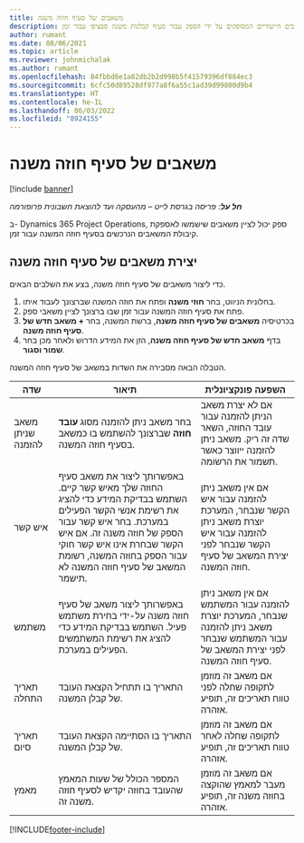 ```yaml
---
title: משאבים של סעיף חוזה משנה
description: מאמר זה מסביר כיצד לציין את המשאבים הייעודיים המסופקים על ידי הספק עבור סעיף קבלנות משנה ספציפי עבור זמן.
author: rumant
ms.date: 08/06/2021
ms.topic: article
ms.reviewer: johnmichalak
ms.author: rumant
ms.openlocfilehash: 84fbbd6e1a82db2b2d998b5f41579396df884ec3
ms.sourcegitcommit: 6cfc50d89528df977a8f6a55c1ad39d99800d9b4
ms.translationtype: HT
ms.contentlocale: he-IL
ms.lasthandoff: 06/03/2022
ms.locfileid: "8924155"
---
```

# <a name="subcontract-line-resources"></a>משאבים של סעיף חוזה משנה

[!include [banner](../../includes/dataverse-preview.md)]

_**חל על**: פריסה בגרסת לייט – מהעסקה ועד להוצאת חשבונית פרופורמה_

ב- Dynamics 365 Project Operations, ספק יכול לציין משאבים שישמשו לאספקת קיבולת המשאבים הנרכשים בסעיף חוזה המשנה עבור זמן.

## <a name="create-subcontract-line-resources"></a>יצירת משאבים של סעיף חוזה משנה

כדי ליצור משאבים של סעיף חוזה משנה, בצע את השלבים הבאים.

1. בחלונית הניווט, בחר **חוזי משנה** ופתח את חוזה המשנה שברצונך לעבוד איתו.
2. פתח את סעיף חוזה המשנה עבור זמן שבו ברצונך לציין משאבי ספק.
3. בכרטיסיה **משאבים של סעיף חוזה משנה**, ברשת המשנה, בחר **+ משאב חדש של סעיף חוזה משנה**.
4. בדף **משאב חדש של סעיף חוזה משנה**, הזן את המידע הדרוש ולאחר מכן בחר **שמור וסגור**.

הטבלה הבאה מסבירה את השדות במשאב של סעיף חוזה המשנה.

| שדה | תיאור | השפעה פונקציונלית |
| ----- | ----------- | ----------------- |
| משאב שניתן להזמנה | בחר משאב ניתן להזמנה מסוג **עובד חוזה** שברצונך להשתמש בו כמשאב בסעיף חוזה המשנה.| אם לא יצרת משאב הניתן להזמנה עבור עובד החוזה, השאר שדה זה ריק. משאב ניתן להזמנה ייווצר כאשר תשמור את הרשומה.  |
| איש קשר | באפשרותך ליצור את משאב סעיף החוזה שלך מאיש קשר קיים. השתמש בבדיקת המידע כדי להציג את רשימת אנשי הקשר הפעילים במערכת. בחר איש קשר עבור הספק של חוזה משנה זה. אם איש הקשר שבחרת אינו איש קשר חוקי עבור הספק בחוזה המשנה, רשומת המשאב של סעיף חוזה המשנה לא תישמר.| אם אין משאב ניתן להזמנה עבור איש הקשר שנבחר, המערכת יוצרת משאב ניתן להזמנה עבור איש הקשר שנבחר לפני יצירת המשאב של סעיף חוזה המשנה. |
| משתמש | באפשרותך ליצור משאב של סעיף חוזה משנה על-ידי בחירת משתמש פעיל. השתמש בבדיקת המידע כדי להציג את רשימת המשתמשים הפעילים במערכת.| אם אין משאב ניתן להזמנה עבור המשתמש שנבחר, המערכת יוצרת משאב ניתן להזמנה עבור המשתמש שנבחר לפני יצירת המשאב של סעיף חוזה המשנה. |
| תאריך התחלה | התאריך בו תתחיל הקצאת העובד של קבלן המשנה.| אם משאב זה מוזמן לתקופה שחלה לפני טווח תאריכים זה, תופיע אזהרה. |
| תאריך סיום | התאריך בו הסתיימה הקצאת העובד של קבלן המשנה.| אם משאב זה מוזמן לתקופה שחלה לאחר טווח תאריכים זה, תופיע אזהרה. |
| מאמץ | המספר הכולל של שעות המאמץ שהעובד בחוזה יקדיש לסעיף חוזה משנה זה.| אם משאב זה מוזמן מעבר למאמץ שהוקצה בחוזה משנה זה, תופיע אזהרה. |


[!INCLUDE[footer-include](../../includes/footer-banner.md)]
